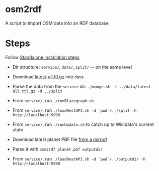# osm2rdf
A script to import OSM data into an RDF database

# Steps
Follow [Standalone installation steps](https://www.mediawiki.org/wiki/Wikidata_query_service/User_Manual#Standalone_service)
* Dir structure: `service/`, `data/`, `split/` -- on the same level
* Download [latest-all.ttl.gz](https://dumps.wikimedia.org/wikidatawiki/entities/) into `data` 
* Parse the data from the `service` dir:  `./munge.sh -f ../data/latest-all.ttl.gz -d ../split`

* From `service/`, run `./runBlazegraph.sh`
* From `service/`, run ```./loadRestAPI.sh -d `pwd`/../split -h http://localhost:9998``` 
* From `service/`, run `./runUpdate.sh` to catch up to Wikidata's current state

* Download latest planet PBF file [from a mirror!](https://wiki.openstreetmap.org/wiki/Planet.osm)
* Parse it with `osm2rdf planet.pbf outputdir`
* From `service/`, run ```./loadRestAPI.sh -d `pwd`/../outputdir -h http://localhost:9998``` 
